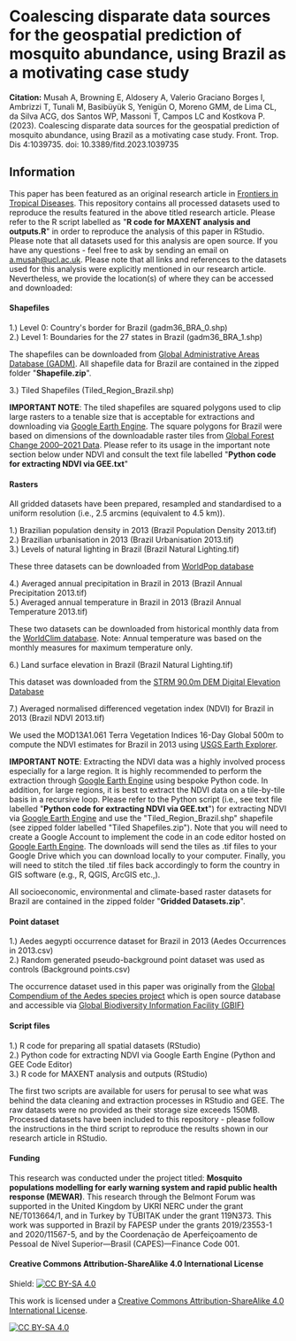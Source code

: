# Coalescing disparate data sources for the geospatial prediction of mosquito abundance, using Brazil as a motivating case study

**Citation:** Musah A, Browning E, Aldosery A, Valerio Graciano Borges I, Ambrizzi T, Tunali M, Basibüyük S, Yenigün O, Moreno GMM, de Lima CL, da Silva ACG, dos Santos WP, Massoni T, Campos LC and Kostkova P. (2023). Coalescing disparate data sources for the geospatial prediction of mosquito abundance, using Brazil as a motivating case study. Front. Trop. Dis 4:1039735. doi: 10.3389/fitd.2023.1039735

## Information
This paper has been featured as an original research article in [Frontiers in Tropical Diseases][accepted]. This repository contains all processed datasets used to reproduce the results featured in the above titled research article. Please refer to the R script labelled as "**R code for MAXENT analysis and outputs.R**" in order to reproduce the analysis of this paper in RStudio. Please note that all datasets used for this analysis are open source. If you have any questions - feel free to ask by sending an email on [a.musah@ucl.ac.uk][email]. Please note that all links and references to the datasets used for this analysis were explicitly mentioned in our research article. Nevertheless, we provide the location(s) of where they can be accessed and downloaded:

[email]: a.musah@ucl.ac.uk
[accepted]: https://www.frontiersin.org/articles/10.3389/fitd.2023.1039735/abstract

#### Shapefiles
1.) Level 0: Country's border for Brazil (gadm36_BRA_0.shp) <br/>
2.) Level 1: Boundaries for the 27 states in Brazil (gadm36_BRA_1.shp)

The shapefiles can be downloaded from [Global Administrative Areas Database (GADM)][gadm]. All shapefile data for Brazil are contained in the zipped folder "**Shapefile.zip**".

3.) Tiled Shapefiles (Tiled_Region_Brazil.shp)

**IMPORTANT NOTE**: The tiled shapefiles are squared polygons used to clip large rasters to a tenable size that is acceptable for extractions and downloading via [Google Earth Engine][gee]. The square polygons for Brazil were based on dimensions of the downloadable raster tiles from [Global Forest Change 2000–2021 Data][gfc]. Please refer to its usage in the important note section below under NDVI and consult the text file labelled "**Python code for extracting NDVI via GEE.txt**"

[gadm]: https://gadm.org/download_country.html
[gfc]: https://data.globalforestwatch.org/documents/a400422d410b4c158f499b5dbf7a7c66/explore

#### Rasters
All gridded datasets have been prepared, resampled and standardised to a uniform resolution (i.e., 2.5 arcmins (equivalent to 4.5 km)). 

1.) Brazilian population density in 2013 (Brazil Population Density 2013.tif) <br/>
2.) Brazilian urbanisation in 2013 (Brazil Urbanisation 2013.tif) <br/>
3.) Levels of natural lighting in Brazil (Brazil Natural Lighting.tif)

These three datasets can be downloaded from [WorldPop database][worldpop]

[worldpop]: https://www.worldpop.org

4.) Averaged annual precipitation in Brazil in 2013 (Brazil Annual Precipitation 2013.tif) <br/>
5.) Averaged annual temperature in Brazil in 2013 (Brazil Annual Temperature 2013.tif)

These two datasets can be downloaded from historical monthly data from the [WorldClim database][worldclim]. Note: Annual temperature was based on the monthly measures for maximum temperature only.

[worldclim]: https://www.worldclim.org/data/monthlywth.html

6.) Land surface elevation in Brazil (Brazil Natural Lighting.tif)

This dataset was downloaded from the [STRM 90.0m DEM Digital Elevation Database][strm]

[strm]: https://srtm.csi.cgiar.org

7.) Averaged normalised differenced vegetation index (NDVI) for Brazil in 2013 (Brazil NDVI 2013.tif)

We used the MOD13A1.061 Terra Vegetation Indices 16-Day Global 500m to compute the NDVI estimates for Brazil in 2013 using [USGS Earth Explorer][usgs]. 

**IMPORTANT NOTE**: Extracting the NDVI data was a highly involved process especially for a large region. It is highly recommended to perform the extraction through [Google Earth Engine][gee] using bespoke Python code. In addition, for large regions, it is best to extract the NDVI data on a tile-by-tile basis in a recursive loop. Please refer to the Python script (i.e., see text file labelled "**Python code for extracting NDVI via GEE.txt**") for extracting NDVI via [Google Earth Engine][gee] and use the "Tiled_Region_Brazil.shp" shapefile (see zipped folder labelled "Tiled Shapefiles.zip"). Note that you will need to create a Google Account to implement the code in an code editor hosted on [Google Earth Engine][gee]. The downloads will send the tiles as .tif files to your Google Drive which you can download locally to your computer. Finally, you will need to stitch the tiled .tif files back accordingly to form the country in GIS software (e.g., R, QGIS, ArcGIS etc.,).

All socioeconomic, environmental and climate-based raster datasets for Brazil are contained in the zipped folder "**Gridded Datasets.zip**".

[gee]: https://earthengine.google.com
[usgs]: https://earthexplorer.usgs.gov/

#### Point dataset
1.) Aedes aegypti occurrence dataset for Brazil in 2013 (Aedes Occurrences in 2013.csv) <br/>
2.) Random generated pseudo-background point dataset was used as controls (Background points.csv)

The occurrence dataset used in this paper was originally from the [Global Compendium of the Aedes species project][aedes] which is open source database and accessible via [Global Biodiversity Information Facility (GBIF)][gbif]

[gbif]: https://www.gbif.org/dataset/d4eb19bc-fdce-415f-9a61-49b036009840
[aedes]: https://www.nature.com/articles/sdata201535

#### Script files
1.) R code for preparing all spatial datasets (RStudio) <br/>
2.) Python code for extracting NDVI via Google Earth Engine (Python and GEE Code Editor) <br/>
3.) R code for MAXENT analysis and outputs (RStudio)

The first two scripts are available for users for perusal to see what was behind the data cleaning and extraction processes in RStudio and GEE. The raw datasets were no provided as their storage size exceeds 150MB. Processed datasets have been included to this repository - please follow the instructions in the third script to reproduce the results shown in our research article in RStudio.  

#### Funding
This research was conducted under the project titled: **Mosquito populations modelling for early warning system and rapid public health response (MEWAR)**. This research through the Belmont Forum was supported in the United Kingdom by UKRI NERC under the grant NE/T013664/1, and in Turkey by TÜBITAK under the grant 119N373. This work was supported in Brazil by FAPESP under the grants 2019/23553-1 and 2020/11567-5, and by the Coordenação de Aperfeiçoamento de Pessoal de Nível Superior—Brasil (CAPES)—Finance Code 001. 

#### Creative Commons Attribution-ShareAlike 4.0 International License
Shield: [![CC BY-SA 4.0][cc-by-sa-shield]][cc-by-sa]

This work is licensed under a
[Creative Commons Attribution-ShareAlike 4.0 International License][cc-by-sa].

[![CC BY-SA 4.0][cc-by-sa-image]][cc-by-sa]

[cc-by-sa]: http://creativecommons.org/licenses/by-sa/4.0/
[cc-by-sa-image]: https://licensebuttons.net/l/by-sa/4.0/88x31.png
[cc-by-sa-shield]: https://img.shields.io/badge/License-CC%20BY--SA%204.0-lightgrey.svg
